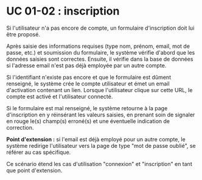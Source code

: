# UC 01-02 : inscription

Si l'utilisateur n'a pas encore de compte, un formulaire d'inscription doit lui être proposé.

Après saisie des informations requises (type nom, prénom, email, mot de passe, etc.) et soumission du formulaire, le système vérifie d'abord que les données saisies sont correctes. Ensuite, il vérifie dans la base de données si l'adresse email n'est pas déjà employée par un autre compte.

Si l'identifiant n'existe pas encore et que le formulaire est dûment renseigné, le système crée le compte utilisateur et émet un email d'activation contenant un lien. Lorsque l'utilisateur clique sur cette URL, le compte est activé et l'utilisateur connecté.

Si le formulaire est mal renseigné, le système retourne à la page d'inscription en y réinsérant les valeurs saisies, en prenant soin de signaler en rouge le(s) champ(s) erroné(s) et une éventuelle indication de correction.

__Point d'extension :__ si l'email est déjà employé pour un autre compte, le système redirige l'utilisateur vers la page de type "mot de passe oublié", se référer au cas spécifique.

Ce scénario étend les cas d'utilisation "connexion" et "inscription" en tant que point d'extension.
